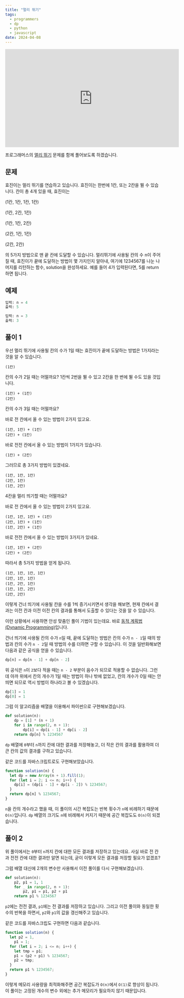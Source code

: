 ```yaml
---
title: "멀리 뛰기"
tags:
  - programmers
  - dp
  - python
  - javascript
date: 2024-04-08
---
```


<iframe width="560" height="315" src="https://www.youtube.com/embed/JiUSEt5ff24?si=3AzKQiYYvI30iaoo" title="YouTube video player" frameborder="0" allow="accelerometer; autoplay; clipboard-write; encrypted-media; gyroscope; picture-in-picture; web-share" referrerpolicy="strict-origin-when-cross-origin" allowfullscreen></iframe>

프로그래머스의 [멀리 뛰기](https://school.programmers.co.kr/learn/courses/30/lessons/12914) 문제를 함께 풀어보도록 하겠습니다.

## 문제

효진이는 멀리 뛰기를 연습하고 있습니다.
효진이는 한번에 1칸, 또는 2칸을 뛸 수 있습니다.
칸이 총 4개 있을 때, 효진이는

(1칸, 1칸, 1칸, 1칸)

(1칸, 2칸, 1칸)

(1칸, 1칸, 2칸)

(2칸, 1칸, 1칸)

(2칸, 2칸)

의 5가지 방법으로 맨 끝 칸에 도달할 수 있습니다.
멀리뛰기에 사용될 칸의 수 n이 주어질 때, 효진이가 끝에 도달하는 방법이 몇 가지인지 알아내, 여기에 1234567를 나눈 나머지를 리턴하는 함수, solution을 완성하세요.
예를 들어 4가 입력된다면, 5를 return하면 됩니다.

## 예제

```py
입력: n = 4
출력: 5
```

```py
입력: n = 3
출력: 3
```

## 풀이 1

우선 멀리 뛰기에 사용될 칸의 수가 1일 때는 효진이가 끝에 도달하는 방법은 1가지라는 것을 알 수 있습니다.

```
(1칸)
```

칸의 수가 2일 때는 어떨까요?
1칸씩 2번을 뛸 수 있고 2칸을 한 번에 뛸 수도 있을 것입니다.

```
(1칸) + (1칸)
(2칸)
```

칸의 수가 3일 때는 어떨까요?

바로 전 칸에서 올 수 있는 방법이 2가지 있고요.

```
(1칸, 1칸) + (1칸)
(2칸) + (1칸)
```

바로 전전 칸에서 올 수 있는 방법이 1가지가 있습니다.

```
(1칸) + (2칸)
```

그러므로 총 3가지 방법이 있겠네요.

```
(1칸, 1칸, 1칸)
(2칸, 1칸)
(1칸, 2칸)
```

4칸을 멀리 띄기할 때는 어떨까요?

바로 전 칸에서 올 수 있는 방법이 2가지 있고요.

```
(1칸, 1칸, 1칸) + (1칸)
(2칸, 1칸) + (1칸)
(1칸, 2칸) + (1칸)
```

바로 전전 칸에서 올 수 있는 방법이 3가지가 있네요.

```
(1칸, 1칸) + (2칸)
(2칸) + (2칸)
```

따라서 총 5가지 방법을 얻게 됩니다.

```
(1칸, 1칸, 1칸, 1칸)
(2칸, 1칸, 1칸)
(1칸, 2칸, 1칸)
(1칸, 1칸, 2칸)
(2칸, 2칸)
```

이렇게 건너 띄기에 사용될 칸을 수를 1씩 증기시키면서 생각을 해보면,
현재 칸에서 결과는 이전 칸과 이전 이전 칸의 결과를 통해서 도출할 수 있다는 것을 알 수 있습니다.

이런 상황에서 사용하면 안성 맞춤인 풀이 기법이 있는데요.
바로 [동적 계획법(Dynamic Programming)](/algorithms/dp/)입니다.

건너 띄기에 사용될 칸의 수가 `n`일 때, 끝에 도달하는 방법은 칸의 수가 `n - 1`일 때의 방법과 칸의 수가 `n - 2`일 때 방법의 수를 더하면 구할 수 있습니다.
이 것을 일반화해보면 다음과 같은 공식을 얻을 수 있습니다.

```py
dp[n] = dp[n - 1] + dp[n - 2]
```

위 공식은 `n`이 `2`보다 적을 때는 `n - 2` 부분이 음수가 되므로 적용할 수 없습니다.
그런데 아까 위에서 칸의 개수가 1일 때는 방법이 하나 밖에 없었고, 칸의 개수가 0일 때는 안 띄면 되므로 역시 방법이 하나라고 볼 수 있겠습니다.

```py
dp[1] = 1
dp[0] = 1
```

그럼 이 알고리즘을 배열을 이용해서 파이썬으로 구현해보겠습니다.

```py
def solution(n):
    dp = [1] * (n + 1)
    for i in range(2, n + 1):
        dp[i] = dp[i - 1] + dp[i - 2]
    return dp[n] % 1234567
```

`dp` 배열에 `0`부터 `n`까지 칸에 대한 결과를 저장해놓고, 더 작은 칸의 결과를 활용하여 더 큰 칸의 값의 결과를 구하고 있습니다.

같은 코드를 자바스크립트로도 구현해보았습니다.

```js
function solution(n) {
  let dp = new Array(n + 1).fill(1);
  for (let i = 2; i <= n; i++) {
    dp[i] = (dp[i - 1] + dp[i - 2]) % 1234567;
  }
  return dp[n] % 1234567;
}
```

`n`을 칸의 개수라고 했을 때, 이 풀이의 시간 복잡도는 반복 횟수가 `n`에 비례하기 때문에 `O(n)`입니다.
`dp` 배열의 크기도 `n`에 비례해서 커지기 때문에 공간 복잡도도 `O(n)`이 되겠습니다.

## 풀이 2

위 풀이에서는 `0`부터 `n`까지 칸에 대한 모든 결과를 저장하고 있는데요.
사실 바로 전 칸과 전전 칸에 대한 결과만 알면 되는데, 굳이 이렇게 모든 결과를 저장할 필요가 없겠죠?

그럼 배열 대신에 2개의 변수만 사용해서 이전 풀이를 다시 구현해보겠습니다.

```py
def solution(n):
    p2, p1 = 1, 1
    for _ in range(2, n + 1):
        p2, p1 = p1, p2 + p1
    return p1 % 1234567
```

`p2`에는 전전 결과, `p1`에는 전 결과를 저장하고 있습니다.
그리고 이전 풀이와 동일한 횟수의 반복을 하면서, `p2`와 `p1`의 값을 갱신해주고 있습니다.

같은 코드를 자바스크립도 구현하면 다음과 같습니다.

```js
function solution(n) {
  let p2 = 1,
    p1 = 1;
  for (let i = 2; i <= n; i++) {
    let tmp = p1;
    p1 = (p2 + p1) % 1234567;
    p2 = tmp;
  }
  return p1 % 1234567;
}
```

이렇게 메모리 사용량을 최적화해주면 공간 복잡도가 `O(n)`에서 `O(1)`로 향상이 됩니다.
이 풀이는 고정된 개수의 변수 외에는 추가 메모리가 필요하지 않기 때문입니다.

